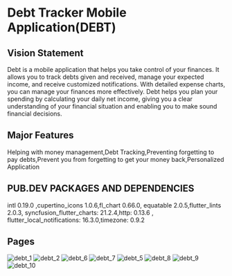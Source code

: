# Debt Tracker Mobile Application(DEBT)

## Vision Statement

Debt is a mobile application that helps you take control of your finances. It allows you to track debts given and received, manage your expected income, and receive customized notifications. With detailed expense charts, you can manage your finances more effectively. Debt helps you plan your spending by calculating your daily net income, giving you a clear understanding of your financial situation and enabling you to make sound financial decisions.

## Major Features

Helping with money management,Debt Tracking,Preventing forgetting to pay debts,Prevent you from forgetting to get your money back,Personalized Application

## PUB.DEV PACKAGES AND DEPENDENCIES

intl 0.19.0 ,cupertino_icons 1.0.6,fl_chart 0.66.0, equatable 2.0.5,flutter_lints 2.0.3,
syncfusion_flutter_charts: 21.2.4,http: 0.13.6 , flutter_local_notifications: 16.3.0,timezone: 0.9.2

## Pages
![debt_1](https://github.com/cosmanylmz/Debt_debtTracker/assets/74899293/a7f6e33b-943a-49ed-abb7-0a517dd38f91)
![debt_2](https://github.com/cosmanylmz/Debt_debtTracker/assets/74899293/9443b8fd-2ca5-4527-b2cb-40fe9edfd01d)
![debt_6](https://github.com/cosmanylmz/Debt_debtTracker/assets/74899293/fd915e36-2231-4446-8451-b371e980042a)
![debt_7](https://github.com/cosmanylmz/Debt_debtTracker/assets/74899293/91d33f58-9b61-45c7-b283-9480d260312a)
![debt_5](https://github.com/cosmanylmz/Debt_debtTracker/assets/74899293/ff354d4b-366d-4134-93a7-62f9cb3485e7)
![debt_8](https://github.com/cosmanylmz/Debt_debtTracker/assets/74899293/609ee7c9-cb8c-4f05-bdf5-423b5f6524af)
![debt_9](https://github.com/cosmanylmz/Debt_debtTracker/assets/74899293/b864f0f7-0c8f-4e34-a5d9-a2498fa2d957)
![debt_10](https://github.com/cosmanylmz/Debt_debtTracker/assets/74899293/0d5c5858-0e64-4781-9f93-b3ea5262ac6a)
